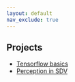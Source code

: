```yaml
---
layout: default
nav_exclude: true
---
```


## Projects

* [Tensorflow basics](tf_basics.ipynb)
* [Perception in SDV](perception_net.ipynb)
